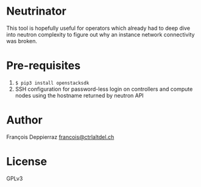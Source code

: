 # Neutrinator

This tool is hopefully useful for operators which already had to deep
dive into neutron complexity to figure out why an instance network
connectivity was broken.

# Pre-requisites

1. `$ pip3 install openstacksdk`
2. SSH configuration for password-less login on controllers and compute nodes using the hostname returned by neutron API

# Author

François Deppierraz <francois@ctrlaltdel.ch>

# License

GPLv3
